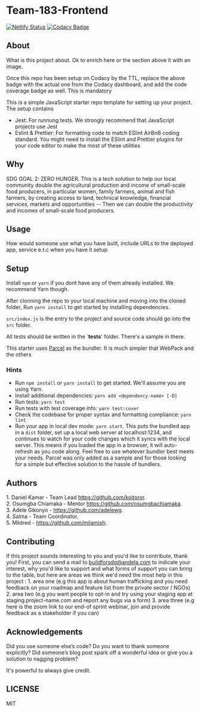 # Team-183-Frontend

[![Netlify Status](https://api.netlify.com/api/v1/badges/9a398416-aa9c-4e73-8e9c-c994c9bea159/deploy-status)](https://app.netlify.com/sites/team-183-frontend-staging/deploys)
[![Codacy Badge](https://api.codacy.com/project/badge/Grade/509be334f96e4e45b6801ca68f3c2ecb)](https://app.codacy.com/gh/BuildForSDG/Team-183-Frontend?utm_source=github.com&utm_medium=referral&utm_content=BuildForSDG/Team-183-Frontend&utm_campaign=Badge_Grade_Settings)

## About

What is this project about. Ok to enrich here or the section above it with an image. 

Once this repo has been setup on Codacy by the TTL, replace the above badge with the actual one from the Codacy dashboard, and add the code coverage badge as well. This is mandatory

This is a simple JavaScript starter repo template for setting up your project. The setup contains

-   Jest: For runnung tests. We strongly recommend that JavaScript projects use Jest
-   Eslint & Prettier: For formatting code to match ESlint AirBnB coding standard. You might need to install the ESlint and Prettier plugins for your code editor to make the most of these utilities

## Why

SDG GOAL 2: ZERO HUNGER. This is a tech solution to help our local community double the agricultural production and income of small-scale food producers, in particular women, family farmers, animal and fish farmers, by creating access to land, technical knowledge, financial services, markets and opportunities -- Then we can double the productivity and incomes of small-scale food producers. 

## Usage

 How would someone use what you have built, include URLs to the deployed app, service e.t.c when you have it setup

## Setup

Install `npm` or `yarn` if you dont have any of them already installed. We recommend Yarn though.

After clonning the repo to your local machine and moving into the cloned folder, Run `yarn install` to get started by installing dependencies. 

`src/index.js` is the entry to the project and source code should go into the `src` folder.

All tests should be written in the \`**tests**' folder. There's a sample in there.

This starter uses [Parcel](https://parceljs.org/getting_started.html) as the bundler. It is much simpler that WebPack and the others

### Hints

-   Run `npm install` or `yarn install` to get started. We'll assume you are using Yarn.
-   Install additional dependencies: `yarn add <dependency-name> [-D]`
-   Run tests: `yarn test`
-   Run tests with test coverage info: `yarn test:cover`
-   Check the codebase for proper syntax and formatting compliance: `yarn lint`
-   Run your app in local dev mode: `yarn start`. This puts the bundled app in a `dist` folder, set up a local web server at localhost:1234, and continues to watch for your code changes which it syncs with the local server. This means if you loaded the app in a browser, it will auto-refresh as you code along. Feel free to use whatever bundler best meets your needs. Parcel was only added as a sample and for those looking for a simple but effective solution to the hassle of bundlers. 

## Authors
1\. Daniel Kamar - Team Lead <https://github.com/koitoror>.  
2\. Osumgba Chiamaka - Mentor <https://github.com/osumgbachiamaka>.  
3\. Adele Gikonyo - <https://github.com/adelewg>.  
4\. Salma - Team Coordinator.  
5\. Mildred - <https://github.com/milamish>.  

## Contributing

If this project sounds interesting to you and you'd like to contribute, thank you!
First, you can send a mail to buildforsdg@andela.com to indicate your interest, why you'd like to support and what forms of support you can bring to the table, but here are areas we think we'd need the most help in this project :
1\.  area one (e.g this app is about human trafficking and you need feedback on your roadmap and feature list from the private sector / NGOs)
2\.  area two (e.g you want people to opt-in and try using your staging app at staging.project-name.com and report any bugs via a form)
3\.  area three (e.g here is the zoom link to our end-of sprint webinar, join and provide feedback as a stakeholder if you can)

## Acknowledgements

Did you use someone else’s code?
Do you want to thank someone explicitly?
Did someone’s blog post spark off a wonderful idea or give you a solution to nagging problem?

It's powerful to always give credit.

## LICENSE

MIT
